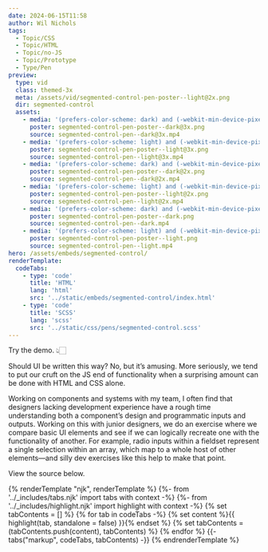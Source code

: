```yaml
---
date: 2024-06-15T11:58
author: Wil Nichols
tags:
  - Topic/CSS
  - Topic/HTML
  - Topic/no-JS
  - Topic/Prototype
  - Type/Pen
preview: 
  type: vid
  class: themed-3x
  meta: /assets/vid/segmented-control-pen-poster--light@2x.png
  dir: segmented-control
  assets:
    - media: '(prefers-color-scheme: dark) and (-webkit-min-device-pixel-ratio: 3) and (min-resolution: 180dpi)'
      poster: segmented-control-pen-poster--dark@3x.png
      source: segmented-control-pen--dark@3x.mp4
    - media: '(prefers-color-scheme: light) and (-webkit-min-device-pixel-ratio: 3) and (min-resolution: 180dpi)'
      poster: segmented-control-pen-poster--light@3x.png
      source: segmented-control-pen--light@3x.mp4
    - media: '(prefers-color-scheme: dark) and (-webkit-min-device-pixel-ratio: 2) and (min-resolution: 120dpi)'
      poster: segmented-control-pen-poster--dark@2x.png
      source: segmented-control-pen--dark@2x.mp4
    - media: '(prefers-color-scheme: light) and (-webkit-min-device-pixel-ratio: 2) and (min-resolution: 120dpi)'
      poster: segmented-control-pen-poster--light@2x.png
      source: segmented-control-pen--light@2x.mp4
    - media: '(prefers-color-scheme: dark) and (-webkit-min-device-pixel-ratio: 1) and (min-resolution: 60dpi)'
      poster: segmented-control-pen-poster--dark.png
      source: segmented-control-pen--dark.mp4
    - media: '(prefers-color-scheme: light) and (-webkit-min-device-pixel-ratio: 1) and (min-resolution: 60dpi)'
      poster: segmented-control-pen-poster--light.png
      source: segmented-control-pen--light.mp4
hero: /assets/embeds/segmented-control/
renderTemplate:
  codeTabs: 
    - type: 'code'
      title: 'HTML'
      lang: 'html'
      src: '../static/embeds/segmented-control/index.html'
    - type: 'code'
      title: 'SCSS'
      lang: 'scss'
      src: '../static/css/pens/segmented-control.scss'
---
```

Try the demo. 👆🏻

Should UI be written this way? No, but it’s amusing. More seriously, we tend to put our cruft on the JS end of functionality when a surprising amount can be done with HTML and CSS alone. 

Working on components and systems with my team, I often find that designers lacking development experience have a rough time understanding both a component’s design and programmatic inputs and outputs. Working on this with junior designers, we do an exercise where we compare basic UI elements and see if we can logically recreate one with the functionality of another. For example, radio inputs within a fieldset represent a single selection within an array, which map to a whole host of other elements—and silly dev exercises like this help to make that point. 

View the source below.

{% renderTemplate "njk", renderTemplate %}
  {%- from '../_includes/tabs.njk' import tabs with context -%}
  {%- from '../_includes/highlight.njk' import highlight with context -%}
  {% set tabContents = [] %}
  {% for tab in codeTabs -%}
      {% set content %}{{ highlight(tab, standalone = false) }}{% endset %}
      {% set tabContents = (tabContents.push(content), tabContents) %}
  {% endfor %}
  {{- tabs("markup", codeTabs, tabContents) -}}
{% endrenderTemplate %}
